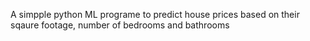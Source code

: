 A simpple python ML programe to predict house prices based on their sqaure footage, number of bedrooms and bathrooms
